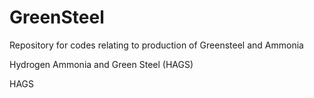 # GreenSteel
Repository for codes relating to production of Greensteel and Ammonia

Hydrogen Ammonia and Green Steel (HAGS)

HAGS
